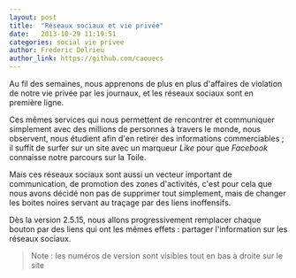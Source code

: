 ```yaml
---
layout: post
title:  "Réseaux sociaux et vie privée"
date:   2013-10-29 11:19:51
categories: social vie privee
author: Frederic Delrieu
author_link: https://github.com/caouecs
---
```


Au fil des semaines, nous apprenons de plus en plus d'affaires de violation de notre vie privée par les journaux, et les réseaux sociaux sont en première ligne.

Ces mêmes services qui nous permettent de rencontrer et communiquer simplement avec des millions de personnes à travers le monde, nous observent, nous étudient afin d'en retirer des informations commerciables ; il suffit de surfer sur un site avec un marqueur *Like* pour que *Facebook* connaisse notre parcours sur la Toile.

Mais ces réseaux sociaux sont aussi un vecteur important de communication, de promotion des zones d'activités, c'est pour cela que nous avons décidé non pas de supprimer tout simplement, mais de changer les boites noires servant au traçage par des liens inoffensifs.

Dès la version 2.5.15, nous allons progressivement remplacer chaque bouton par des liens qui ont les mêmes effets : partager l'information sur les réseaux sociaux.

 > Note : les numéros de version sont visibles tout en bas à droite sur le site